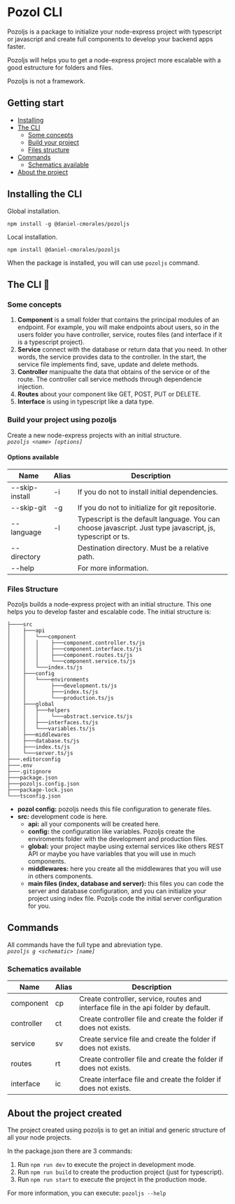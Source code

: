 # Pozol CLI

Pozoljs is a package to initialize your node-express project with typescript or javascript and create full components to develop your backend apps faster.

Pozoljs will helps you to get a node-express project more escalable with a good estructure for folders and files.

Pozoljs is not a framework.

## Getting start

- [Installing](#installing)
- [The CLI](#the-cli)
  - [Some concepts](#some-concepts)
  - [Build your project](#build-project)
  - [Files structure](#files-structure)
- [Commands](#commands)
  - [Schematics available](#schematic-available)
- [About the project](#about-project)

## Installing the CLI <a name="installing"></a>

Global installation.
```shell
npm install -g @daniel-cmorales/pozoljs
```

Local installation.
```shell
npm install @daniel-cmorales/pozoljs
```

When the package is installed, you will can use `pozoljs` command.

## The CLI :book: <a name="the-cli"></a>

### Some concepts <a name="some-concepts"></a>

1. **Component** is a small folder that contains the principal modules of an endpoint. For example, you will make endpoints about users, so in the users folder you have controller, service, routes files (and interface if it is a typescript project).
2. **Service** connect with the database or return data that you need. In other words, the service provides data to the controller. In the start, the service file implements find, save, update and delete methods.
3. **Controller** manipualte the data that obtains of the service or of the route. The controller call service methods through dependencie injection.
4. **Routes** about your component like GET, POST, PUT or DELETE.
5. **Interface** is using in typescript like a data type.

### Build your project using pozoljs <a name="build-project"></a>

Create a new node-express projects with an initial structure. <br>
*`pozoljs <name> [options]`*

#### Options available
<table>
  <thead>
    <tr>
      <th>Name</th>
      <th>Alias</th>
      <th>Description</th>
    </tr>
  </thead>
  <tbody>
    <tr>
      <td>--skip-install</td>
      <td>-i</td>
      <td>If you do not to install initial dependencies.</td>
    </tr>
    <tr>
      <td>--skip-git</td>
      <td>-g</td>
      <td>If you do not to initialize for git repositorie.</td>
    </tr>
    <tr>
      <td>--language</td>
      <td>-l</td>
      <td>Typescript is the default language. You can choose javascript. Just type javascript, js, typescript or ts.</td>
    </tr>
    <tr>
      <td>--directory</td>
      <td></td>
      <td>Destination directory. Must be a relative path.</td>
    </tr>
    <tr>
      <td>--help</td>
      <td></td>
      <td>For more information.</td>
    </tr>
  </tbody>
</table>

### Files Structure <a name="files-structure"></a>

Pozoljs builds a node-express project with an initial structure. This one helps you to develop faster and escalable code. The initial structure is:
```shell
├────src
│    ├───api
│    │   └───component
│    │   │    ├───component.controller.ts/js
│    │   │    ├───component.interface.ts/js
│    │   │    ├───component.routes.ts/js
│    │   │    └───component.service.ts/js
│    │   └───index.ts/js
│    ├───config
│    │   └────environments
│    │        ├───development.ts/js
│    │        ├───index.ts/js
│    │        └───production.ts/js
│    ├───global
│    │   ├───helpers
│    │   │    └───abstract.service.ts/js
│    │   ├───interfaces.ts/js
│    │   └───variables.ts/js
│    ├───middlewares
│    ├───database.ts/js
│    ├───index.ts/js
│    └───server.ts/js
├───.editorconfig
├───.env
├───.gitignore
├───package.json
├───pozoljs.config.json
├───package-lock.json
└───tsconfig.json
```

- **pozol config:** pozoljs needs this file configuration to generate files.
- **src:** development code is here.
  - **api:** all your components will be created here.
  - **config:** the configuration like variables. Pozoljs create the enviroments folder with the development and production files.
  - **global:** your project maybe using external services like others REST API or maybe you have variables that you will use in much components.
  - **middlewares:** here you create all the middlewares that you will use in others components.
  - **main files (index, database and server):** this files you can code the server and database configuration, and you can initialize your project using index file. Pozoljs code the initial server configuration for you.

## Commands <a name="commands"></a>

All commands have the full type and abreviation type. <br>
*`pozoljs g <schematic> [name]`*

### Schematics available <a name="#schematic-available"></a>
<table>
  <thead>
    <tr>
      <th>Name</th>
      <th>Alias</th>
      <th>Description</th>
    </tr>
  </thead>
  <tbody>
    <tr>
      <td>component</td>
      <td>cp</td>
      <td>Create controller, service, routes and interface file in the api folder by default.</td>
    </tr>
    <tr>
      <td>controller</td>
      <td>ct</td>
      <td>Create controller file and create the folder if does not exists.</td>
    </tr>
    <tr>
      <td>service</td>
      <td>sv</td>
      <td>Create service file and create the folder if does not exists.</td>
    </tr>
    <tr>
      <td>routes</td>
      <td>rt</td>
      <td>Create controller file and create the folder if does not exists.</td>
    </tr>
    <tr>
      <td>interface</td>
      <td>ic</td>
      <td>Create interface file and create the folder if does not exists.</td>
    </tr>
  </tbody>
</table>

## About the project created <a name="about-project"></a>

The project created using pozoljs is to get an initial and generic structure of all your node projects.

In the package.json there are 3 commands:

1. Run `npm run dev` to execute the project in development mode.
2. Run `npm run build` to create the production project (just for typescript).
3. Run `npm run start` to execute the project in the production mode.

For more information, you can execute: `pozoljs --help`